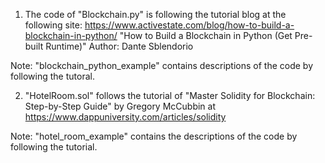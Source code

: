 1. The code of "Blockchain.py" is following the tutorial blog at the following site:
https://www.activestate.com/blog/how-to-build-a-blockchain-in-python/
"How to Build a Blockchain in Python (Get Pre-built Runtime)"
Author: Dante Sblendorio

Note: "blockchain_python_example" contains descriptions of the code by following the tutoral.

2. "HotelRoom.sol" follows the tutorial of "Master Solidity for Blockchain: Step-by-Step Guide" by Gregory McCubbin
at https://www.dappuniversity.com/articles/solidity

Note: "hotel_room_example" contains the descriptions of the code by following the tutorial.
